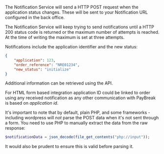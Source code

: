 The Notification Service will send a HTTP POST request when the application
status changes. These will be sent to your Notification URL configured in the
back office.

The Notification Service will keep trying to send notifications until a HTTP 200
status code is returned or the maximum number of attempts is reached. At the
time of writing the maximum is set at three attempts.

Notifications include the application identifier and the new status:

```json
{
    "application": 123,
    "order_reference": "NRE01234",
    "new_status": "initialize"
}
```

Additional information can be retrieved using the API.

For HTML form based integration application ID could be linked to order using any received notification as any other communication with PayBreak is based on *application id*.

It's important to note that by default, plain PHP, and some frameworks - including wordpress will _not_ parse the POST data when it's not sent through a form. You need to use PHP to manually extract the data from the raw response:

```php
$notificationData = json_decode(file_get_contents("php://input"));
```

It would also be prudent to ensure this is valid before parsing it.
